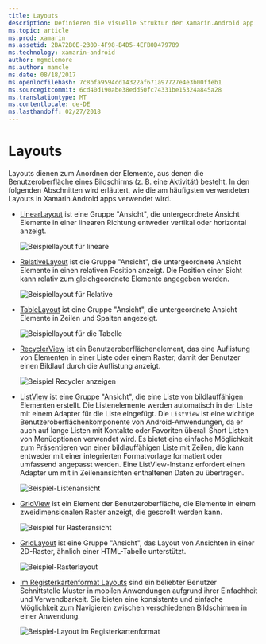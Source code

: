 ```yaml
---
title: Layouts
description: Definieren die visuelle Struktur der Xamarin.Android app
ms.topic: article
ms.prod: xamarin
ms.assetid: 2BA72B0E-230D-4F98-B4D5-4EFB0D479789
ms.technology: xamarin-android
author: mgmclemore
ms.author: mamcle
ms.date: 08/18/2017
ms.openlocfilehash: 7c8bfa9594cd14322af671a97727e4e3b00ffeb1
ms.sourcegitcommit: 6cd40d190abe38edd50fc74331be15324a845a28
ms.translationtype: MT
ms.contentlocale: de-DE
ms.lasthandoff: 02/27/2018
---
```

# <a name="layouts"></a>Layouts

Layouts dienen zum Anordnen der Elemente, aus denen die Benutzeroberfläche eines Bildschirms (z. B. eine Aktivität) besteht. In den folgenden Abschnitten wird erläutert, wie die am häufigsten verwendeten Layouts in Xamarin.Android apps verwendet wird.

-   [LinearLayout](~/android/user-interface/layouts/linear-layout.md) ist eine Gruppe "Ansicht", die untergeordnete Ansicht Elemente in einer linearen Richtung entweder vertikal oder horizontal anzeigt.

    ![Beispiellayout für lineare](images/linear-layout.png)

-   [RelativeLayout](~/android/user-interface/layouts/relative-layout.md) ist die Gruppe "Ansicht", die untergeordnete Ansicht Elemente in einen relativen Position anzeigt. Die Position einer Sicht kann relativ zum gleichgeordnete Elemente angegeben werden.

    ![Beispiellayout für Relative](images/relative-layout.png)

-   [TableLayout](~/android/user-interface/layouts/table-layout.md) ist eine Gruppe "Ansicht", die untergeordnete Ansicht Elemente in Zeilen und Spalten angezeigt.

    ![Beispiellayout für die Tabelle](images/table-layout.png)

-   [RecyclerView](~/android/user-interface/layouts/recycler-view/index.md) ist ein Benutzeroberflächenelement, das eine Auflistung von Elementen in einer Liste oder einem Raster, damit der Benutzer einen Bildlauf durch die Auflistung anzeigt.

    ![Beispiel Recycler anzeigen](images/recycler-view.png)

-   [ListView](~/android/user-interface/layouts/list-view/index.md) ist eine Gruppe "Ansicht", die eine Liste von bildlauffähigen Elementen erstellt. Die Listenelemente werden automatisch in der Liste mit einem Adapter für die Liste eingefügt. Die `ListView` ist eine wichtige Benutzeroberflächenkomponente von Android-Anwendungen, da er auch auf lange Listen mit Kontakte oder Favoriten überall Short Listen von Menüoptionen verwendet wird. Es bietet eine einfache Möglichkeit zum Präsentieren von einer bildlauffähigen Liste mit Zeilen, die kann entweder mit einer integrierten Formatvorlage formatiert oder umfassend angepasst werden. Eine ListView-Instanz erfordert einen Adapter um mit in Zeilenansichten enthaltenen Daten zu übertragen.

    ![Beispiel-Listenansicht](images/list-view.png)

-   [GridView](~/android/user-interface/layouts/grid-view.md) ist ein Element der Benutzeroberfläche, die Elemente in einem zweidimensionalen Raster anzeigt, die gescrollt werden kann.

    ![Beispiel für Rasteransicht](images/grid-view.png)

-   [GridLayout](~/android/user-interface/layouts/grid-layout.md) ist eine Gruppe "Ansicht", das Layout von Ansichten in einer 2D-Raster, ähnlich einer HTML-Tabelle unterstützt.

    ![Beispiel-Rasterlayout](images/grid-layout.png)

-   [Im Registerkartenformat Layouts](~/android/user-interface/layouts/tab-layout/index.md) sind ein beliebter Benutzer Schnittstelle Muster in mobilen Anwendungen aufgrund ihrer Einfachheit und Verwendbarkeit. Sie bieten eine konsistente und einfache Möglichkeit zum Navigieren zwischen verschiedenen Bildschirmen in einer Anwendung.

    ![Beispiel-Layout im Registerkartenformat](images/tabbed-layout.png)
 
